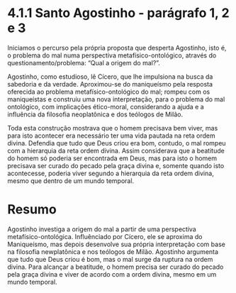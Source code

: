 # 4.1.1 Santo Agostinho - parágrafo 1, 2 e 3

Iniciamos o percurso pela própria proposta que desperta Agostinho, isto é, o problema do mal numa perspectiva metafísico-ontológico, através do questionamento/problema: “Qual a origem do mal?”.

Agostinho, como estudioso, lê Cícero, que lhe impulsiona na busca da sabedoria e da verdade. Aproximou-se do maniqueísmo pela resposta oferecida ao problema metafísico-ontológico do mal; rompeu com os maniqueístas e construiu
uma nova interpretação, para o problema do mal ontológico, com implicações ético-moral, considerando a ajuda e a influência da filosofia neoplatônica e dos teólogos de Milão.

Toda esta construção mostrava que o homem precisava bem viver, mas para isto acontecer era necessário ter uma vida pautada na reta ordem divina. Defendia que tudo que Deus criou era bom, contudo, o mal rompeu com a hierarquia da reta ordem divina. Assim considerava que a beatitude do homem só poderia ser encontrada em Deus, mas para isto o homem precisava ser curado do pecado pela graça divina e, somente quando isto acontecesse, poderia viver segundo a hierarquia da reta ordem divina, mesmo que dentro de um mundo temporal.

# Resumo

Agostinho investiga a origem do mal a partir de uma perspectiva metafísico-ontológica. Influênciado por Cícero, ele se aproxima do Maniqueísmo, mas depois desenvolve sua própria interpretação com base na filosofia newplatônica e nos teólogos de Milão. Agostinho argumenta que tudo que Deus criou é bom, mas o mal surge da ruptura na ordem divina. Para alcançar a beatitude, o homem precisa ser curado do pecado pela graça divina e viver de acordo com a ordem divina, mesmo em um mundo temporal.